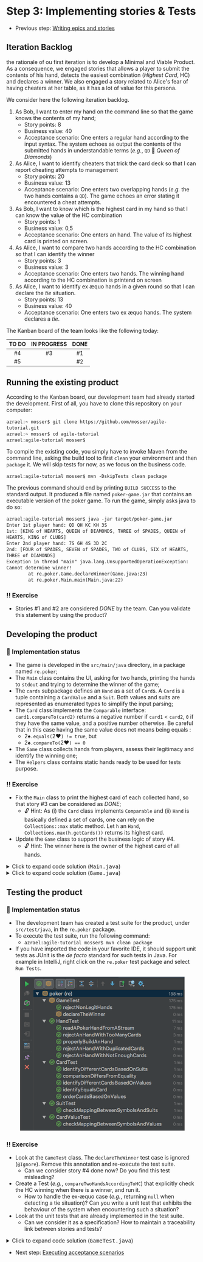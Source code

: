 # Step 3: Implementing stories & Tests

  * Previous step: [Writing epics and stories](./step2.md)

## Iteration Backlog

the rationale of ou first iteration is to develop a Minimal and Viable Product. As a consequence, we engaged stories 
that allows a player to submit the contents of his hand, detects the easiest combination (_Highest Card_, HC) and 
declares a winner. We also engaged a story related to Alice's fear of having cheaters at her table, as it has a lot of 
value for this persona. 

We consider here the following iteration backlog.

  1. As Bob, I want to enter my hand on the command line so that the game knows the contents of my hand;
      - Story points: 8
      - Business value: 40 
      - Acceptance scenario: One enters a regular hand according to the input syntax. The system echoes as output the 
        contents of the submitted hands in understandable terms (_e.g._, `QD` :twisted_rightwards_arrows: _Queen of 
        Diamonds_)
  2. As Alice, I want to identify cheaters that trick the card deck so that I can report cheating attempts to management
      - Story points: 20
      - Business value: 13
      - Acceptance scenario: One enters two overlapping hands (_e.g._ the two hands contains a `QD`). The 
        game echoes an error stating it encountered a cheat attempts.
  3. As Bob, I want to know which is the highest card in my hand so that I can know the value of the HC combination
      - Story points: 1
      - Business value: 0,5
      - Acceptance scenario: One enters an hand. The value of its highest card is printed on screen.
  4. As Alice, I want to compare two hands according to the HC combination so that I can identify the winner
      - Story points: 3
      - Business value: 3
      - Acceptance scenario: One enters two hands. The winning hand according to the HC combination is printend on 
        screen
  5. As Alice, I want to identify ex æquo hands in a given round so that I can declare the _tie_ situation.
      - Story points: 13
      - Business value: 40
      - Acceptance scenario: One enters two ex æquo hands. The system declares a _tie_.

The Kanban board of the team looks like the following today:


| TO DO | IN PROGRESS | DONE  |
| :---: | :---:       | :---: |
| #4    |  #3         |  #1   |
| #5    |             |  #2   |  


## Running the existing product

According to the Kanban board, our development team had already started the development. First of all, you have to 
clone this repository on your computer: 

    azrael:~ mosser$ git clone https://github.com/mosser/agile-tutorial.git
    azrael:~ mosser$ cd agile-tutorial
    azrael:agile-tutorial mosser$

To compile the existing code, you simply have to invoke Maven from the command line, asking the build tool to 
first `clean` your environment and then `package` it. We will skip tests for now, as we focus on the business code.

    azrael:agile-tutorial mosser$ mvn -DskipTests clean package

The previous command should end by printing `BUILD SUCCESS` to the standard output. It produced a file named 
`poker-game.jar` that contains an executable version of the poker game. To run the game, simply asks java to do so:

    azrael:agile-tutorial mosser$ java -jar target/poker-game.jar 
    Enter 1st player hand: QD QH KC KH 3S
    1st: [KING of HEARTS, QUEEN of DIAMONDS, THREE of SPADES, QUEEN of HEARTS, KING of CLUBS]
    Enter 2nd player hand: 7S 6H 4S 3D 2C
    2nd: [FOUR of SPADES, SEVEN of SPADES, TWO of CLUBS, SIX of HEARTS, THREE of DIAMONDS]
    Exception in thread "main" java.lang.UnsupportedOperationException: Cannot determine winner!
            at re.poker.Game.declareWinner(Game.java:23)
            at re.poker.Main.main(Main.java:22)

### :bangbang: Exercise

  - Stories #1 and #2 are considered _DONE_ by the team. Can you validate this statement by using the product? 

## Developing the product

### :rotating_light: Implementation status

  - The game is developed in the `src/main/java` directory, in a package named `re.poker`;
  - The `Main` class contains the UI, asking for two hands, printing the hands to `stdout` and trying to determine the 
    winner of the game;
  - The `cards` subpackage defines an `Hand` as a set of `Card`s. A `Card` is a tuple containing a `CardValue` and a 
    `Suit`. Both values and suits are represented as enumerated types to simplify the input parsing;
  - The `Card` class implements the `Comparable` interface: `card1.compareTo(card2)` returns a negative number if 
    `card1` < `card2`, `0` if they have the same value, and a positive number otherwise. Be careful that in this case 
    having the same value does not means being equals : 
      - 2:spades:`.equals(`2:hearts:`) != true`, but
      - 2:spades:`.compareTo(`2:hearts:`) == 0`
  - The `Game` class collects hands from players, assess their legitimacy and identify the winning one;
  - The `Helpers` class contains static hands ready to be used for tests purpose.

### :bangbang: Exercise

  - Fix the `Main` class to print the highest card of each collected hand, so that story #3 can be considered as _DONE_;
    - :unlock: Hint: As (i) the `Card` class implements `Comparable` and (ii) `Hand` is basically defined a set of cards, 
      one can rely on the `Collections::max` static method. Let `h` an `Hand`, `Collections.max(h.getCards())` returns 
      its highest card.
  - Update the `Game` class to support the business logic of story #4.
    -  :unlock: Hint: The winner here is the owner of the highest card of all hands.

<details>
  <summary>Click to expand code solution (<tt>Main.java</tt>)</summary>

```java
// ...
System.out.print("Enter 1st player hand: ");
Hand first = new Hand(System.in);
System.out.println("1st: " + first);
System.out.println("  Highest card: " + Collections.max(first.getCards()));
theGame.submit("1st", first);
// ...
```

</details>


<details>
  <summary>Click to expand code solution (<tt>Game.java</tt>)</summary>

```java
public String declareWinner() {
    if (hands.isEmpty())
        return "No winner if no players!";
    return winnerByHC().getKey();
}

public Map.Entry<String, Hand> winnerByHC() {
    Card max = hands.values().stream()
                .map(Hand::getCards).flatMap(Set::stream).max(Card::compareTo).get();
    return hands.entrySet().stream()
            .filter(e -> e.getValue().getCards().contains(max))
            .findFirst().get();
}
```

</details>

## Testing the product

### :rotating_light: Implementation status

  - The development team has created a test suite for the product, under `src/test/java`, in the `re.poker` package.
  - To execute the test suite, run the following command:
    - `azrael:agile-tutorial mosser$ mvn clean package`
  - If you have imported the code in your favorite IDE, it should support unit tests as JUnit is the _de facto_ standard for such tests in Java. For example in IntelliJ, right click on the `re.poker` test package and select `Run Tests`.

<center>

![Unit test support in IntelliJ](../pics/unit_tests_IntelliJ.png)

</center>
   

### :bangbang: Exercise

  - Look at the `GameTest` class. The `declareTheWinner` test case is ignored (`@Ignore`). Remove this annotation and re-execute the test suite. 
    - Can we consider story #4 done now? Do you find this test misleading?
  - Create a Test (_e.g._, `compareTwoHandsAccordingToHC`) that explicitly check the HC winning when there is a winner, and run it.
    - How to handle the ex-æquo case (_e.g._, returning `null` when detecting a tie situation)? Can you write a unit test that exhibits the behaviour of the system when encountering such a situation?
  - Look at the unit tests that are already implemented in the test suite.
    - Can we consider it as a specification?  How to maintain a traceability link between stories and tests?

<details>
	<summary>Click to expand code solution (<tt>GameTest.java</tt>)</summary>

```java
@Test
public void compareTwoHandsAccordingToHC() {
    Game theGame = new Game();
    Hand highest = new Hand("AD KD QD JD TD");
    Hand lowest =  new Hand("8C 7C 6C 5C 4C");
    theGame.submit("Bob",  lowest);
    theGame.submit("Alice", highest);
    Map.Entry<String, Hand> obtained = theGame.winnerByHC();
    assertEquals("Alice", obtained.getKey());
    assertEquals(highest, obtained.getValue());
}

@Test
@Ignore
public void compareHCWhenExAequo() {
    Game theGame = new Game();
    theGame.submit("Bob",   new Hand("AC KC QC JC TC"));
    theGame.submit("Alice", new Hand("AD KD QD JD TD"));
    Map.Entry<String, Hand> obtained = theGame.winnerByHC();
    assertNull(obtained);
}
```    

</details>



  * Next step: [Executing acceptance scenarios](./step4.md)

